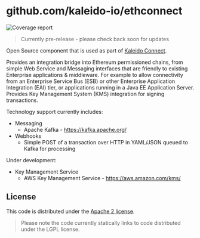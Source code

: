 # github.com/kaleido-io/ethconnect

![Coverage report](https://codecov.io/gh/kaleido-io/ethconnect/branch/master/graph/badge.svg)

> Currently pre-release - please check back soon for updates

Open Source component that is used as part of [Kaleido Connect](https://kaleido.io).

Provides an integration bridge into Ethereum permissioned chains, from simple
Web Service and Messaging interfaces that are friendly to existing Enterprise
applications & middleware.
For example to allow connectivity from an Enterprise Service Bus (ESB) or other
Enterprise Application Integration (EAI) tier, or applications running in a
Java EE Application Server.
Provides Key Management System (KMS) integration for signing transactions.

Technology support currently includes:
- Messaging
  - Apache Kafka - https://kafka.apache.org/
- Webhooks
  - Simple POST of a transaction over HTTP in YAML/JSON queued to Kafka for processing

Under development:

- Key Management Service
  - AWS Key Management Service - https://aws.amazon.com/kms/

## License

This code is distributed under the [Apache 2 license](LICENSE).

> Please note the code currently statically links to code distributed under the
> LGPL license.

